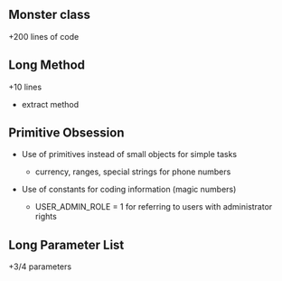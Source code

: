 ## Monster class
+200 lines of code

## Long Method
+10 lines
- extract method

## Primitive Obsession
- Use of primitives instead of small objects for simple tasks
  - currency, ranges, special strings for phone numbers

- Use of constants for coding information (magic numbers) 
    - USER_ADMIN_ROLE = 1 for referring to users with administrator rights

## Long Parameter List
+3/4 parameters
